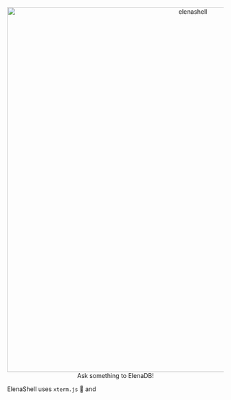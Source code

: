 <div align="center">
  <img width="848" alt="elenashell" src="https://github.com/blooroot/elenashell/assets/153166342/db28bbbe-4e0d-4c3e-a122-aeb681c7e307">
</div>

<div align="center">
  Ask something to ElenaDB!
</div>

ElenaShell uses `xterm.js` 🥳 and 
